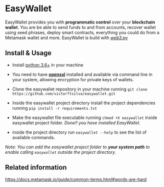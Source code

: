 # EasyWallet
EasyWallet provides you with **programmatic control** over your **blockchain wallet**. You are be able to send funds to and from accounts, recover wallet using seed phrases, deploy smart contracts, everything you could do from a Metamask wallet and more. EasyWallet is build with [*web3.py*](https://github.com/ethereum/web3.py)

## Install & Usage
+ Install [python 3.6+](https://www.python.org/) in your machine
+ You need to have [**openssl**](https://www.openssl.org/) installed and available via command line in your system, allowing encryption for private keys of wallets.
+ Clone the easywallet repository in your machine running `git clone https://github.com/victorftsilva/easywallet.git`
+ Inside the easywallet project directory install the project dependencies running `pip install -r requirements.txt`
+ Make the easywallet file executable running `chmod +X easywallet` inside easywallet project folder.
_Done!! you have installed EasyWallet._

+ inside the project directory run `easywallet --help` to see the list of available commands. 

_Note: You can add the easywallet project folder to **your system path** to enable calling `easywallet` outside the project directory._

## Related information
https://docs.metamask.io/guide/common-terms.html#words-are-hard
